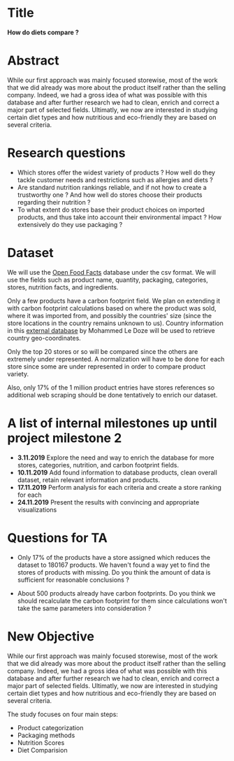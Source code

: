 # Title

<b> How do diets compare ? </b>

# Abstract

While our first approach was mainly focused storewise, most of the work that we did already was more about the product itself rather than the selling company. Indeed, we had a gross idea of what was possible with this database and after further research we had to clean, enrich and correct a major part of selected fields. 
Ultimatly, we now are interested in studying certain diet types and how nutritious and eco-friendly they are based on several criteria.

# Research questions

- Which stores offer the widest variety of products ? How well do they tackle customer needs and restrictions such as allergies and diets ?
- Are standard nutrition rankings reliable, and if not how to create a trustworthy one ? And how well do stores choose their products regarding their nutrition ?
- To what extent do stores base their product choices on imported products, and thus take into account their environmental impact ? How extensively do they use packaging ?

# Dataset

We will use the [Open Food Facts](https://world.openfoodfacts.org/) database under the csv format. We will use the fields such as product name, quantity, packaging, categories, stores, nutrition facts, and ingredients.

Only a few products have a carbon footprint field. We plan on extending it with carbon footprint calculations based on where the product was sold, where it was imported from, and possibly the countries' size (since the store locations in the country remains unknown to us). Country information in this [external database](https://mledoze.github.io/countries/) by Mohammed Le Doze will be used to retrieve country geo-coordinates.

Only the top 20 stores or so will be compared since the others are extremely under represented. A normalization will have to be done for each store since some are under represented in order to compare product variety. 

Also, only 17% of the 1 million product entries have stores references so additional web scraping should be done tentatively to enrich our dataset.

# A list of internal milestones up until project milestone 2

- <b>3.11.2019</b> Explore the need and way to enrich the database for more stores, categories, nutrition, and carbon footprint fields.
- <b>10.11.2019</b> Add found information to database products, clean overall dataset, retain relevant information and products.
- <b>17.11.2019</b> Perform analysis for each criteria and create a store ranking for each
- <b>24.11.2019</b> Present the results with convincing and appropriate visualizations

# Questions for TA
- Only 17% of the products have a store assigned which reduces the dataset to 180167 products. We haven't found a way yet to find the stores of products with missing. Do you think the amount of data is sufficient for reasonable conclusions ?

- About 500 products already have carbon footprints. Do you think we should recalculate the carbon footprint for them since calculations won't take the same parameters into consideration ?

# New Objective

While our first approach was mainly focused storewise, most of the work that we did already was more about the product itself rather than the selling company. Indeed, we had a gross idea of what was possible with this database and after further research we had to clean, enrich and correct a major part of selected fields. 
Ultimatly, we now are interested in studying certain diet types and how nutritious and eco-friendly they are based on several criteria.

The study focuses on four main steps:

- Product categorization
- Packaging methods
- Nutrition Scores
- Diet Comparision








